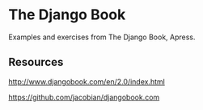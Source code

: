 The Django Book
===============

Examples and exercises from The Django Book, Apress.

Resources
---------

http://www.djangobook.com/en/2.0/index.html

https://github.com/jacobian/djangobook.com
